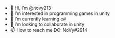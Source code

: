 - 👋 Hi, I’m @novy213
- 👀 I’m interested in programming games in unity 
- 🌱 I’m currently learning c#
- 💞️ I’m looking to collaborate in unity 
- 📫 How to reach me DC: NoVy#2914


